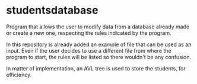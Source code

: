 # studentsdatabase
  Program that allows the user to modify data from a database already made or create a new one, respecting the rules indicated by the program.

  In this repository is already added an example of file that can be used as an input. Even if the user decides to use a different file from where the program to start, the rules will be listed so there wouldn't be any confusion.

  In matter of implementation, an AVL tree is used to store the students, for efficiency.
